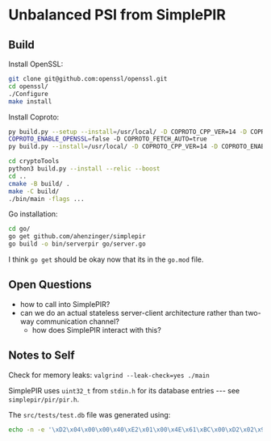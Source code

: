 # Unbalanced PSI from SimplePIR

## Build

Install OpenSSL:
```bash
git clone git@github.com:openssl/openssl.git
cd openssl/
./Configure
make install
```

Install Coproto:
```bash
py build.py --setup --install=/usr/local/ -D COPROTO_CPP_VER=14 -D COPROTO_ENABLE_BOOST=true -D
COPROTO_ENABLE_OPENSSL=false -D COPROTO_FETCH_AUTO=true
py build.py --install=/usr/local/ -D COPROTO_CPP_VER=14 -D COPROTO_ENABLE_BOOST=true -D COPROTO_ENABLE_OPENSSL=false -D COPROTO_FETCH_AUTO=true
```

```bash
cd cryptoTools
python3 build.py --install --relic --boost
cd ..
cmake -B build/ .
make -C build/
./bin/main -flags ...
```

Go installation:
```bash
cd go/
go get github.com/ahenzinger/simplepir
go build -o bin/serverpir go/server.go
```

I think `go get` should be okay now that its in the `go.mod` file.

## Open Questions
 - how to call into SimplePIR?
 - can we do an actual stateless server-client architecture rather than two-way communication channel?
   - how does SimplePIR interact with this?


## Notes to Self
Check for memory leaks: `valgrind --leak-check=yes ./main`

SimplePIR uses `uint32_t` from `stdin.h` for its database entries --- see `simplepir/pir/pir.h`.

The `src/tests/test.db` file was generated using:
```bash
echo -n -e '\xD2\x04\x00\x00\x40\xE2\x01\x00\x4E\x61\xBC\x00\xD2\x02\x96\x49' > src/tests/test.db
```
